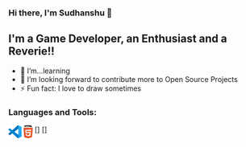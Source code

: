 ### Hi there, I'm Sudhanshu 👋

## I'm a Game Developer, an Enthusiast and a Reverie!!

- 🌱 I’m...learning
- 👯 I’m looking forward to contribute more to Open Source Projects
- ⚡ Fun fact: I love to draw sometimes

### Languages and Tools:

[<img align="left" alt="Visual Studio Code" width="26px" src="https://raw.githubusercontent.com/github/explore/80688e429a7d4ef2fca1e82350fe8e3517d3494d/topics/visual-studio-code/visual-studio-code.png" />]
[<img align="left" alt="HTML5" width="26px" src="https://raw.githubusercontent.com/github/explore/80688e429a7d4ef2fca1e82350fe8e3517d3494d/topics/html/html.png" />]

<br />
<br />
